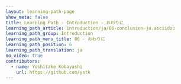 ```yaml
---
layout: learning-path-page
show_meta: false
title: Learning Path - Introduction - おわりに
learning_path_article: introduction/ja/06-conclusion-ja.asciidoc
learning_path_group: Introduction
learning_path_menu_title: 06 - おわりに
learning_path_position: 6
learning_path_translation: ja
no_video: true
contributors:
  - name: Yoshitake Kobayashi
    url: https://github.com/ystk
---
```

<!--- This file autogenerated from https://github.com/InnerSourceCommons/InnerSourceLearningPath/blob/master/scripts/generate_learning_path_markdown.js -->